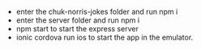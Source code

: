 * enter the chuk-norris-jokes folder and run npm i
* enter the server folder and  run npm i
* npm start to start the express server
* ionic cordova run ios to start the app in the emulator. 